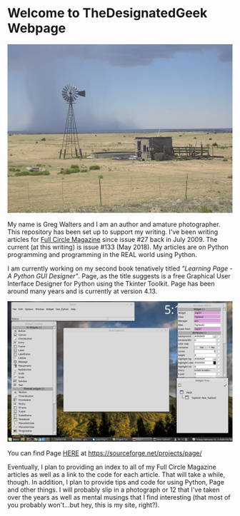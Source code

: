 Welcome to TheDesignatedGeek Webpage
====================================

![Scene in Southern Colorado - 2006](assets/img/DSCN1255.JPG)

My name is Greg Walters and I am an author and amature photographer. This repository has been set up to support my writing.  I've been writing articles for [Full Circle Magazine](https://fullcirclemagazine.org/) since issue #27 back in July 2009. The current (at this writing) is issue #133 (May 2018). My articles are on Python programming and programming in the REAL world using Python.

I am currently working on my second book tenatively titled *"Learning Page - A Python GUI Designer"*. Page, as the title suggests is a free Graphical User Interface Designer for Python using the Tkinter Toolkit. Page has been around many years and is currently at version 4.13. 

![Screenshot of Page 4.11a](assets/img/Page411a.png)

You can find Page [HERE](https://sourceforge.net/projects/page/) at https://sourceforge.net/projects/page/

Eventually, I plan to providing an index to all of my Full Circle Magazine articles as well as a link to the code for each article. That will take a while, though. In addition, I plan to provide tips and code for using Python, Page and other things. I will probably slip in a photograph or 12 that I've taken over the years as well as mental musings that I find interesting (that most of you probably won't...but hey, this is my site, right?).



